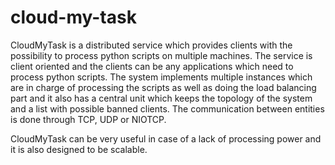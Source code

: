 cloud-my-task
=============
CloudMyTask is a distributed service which provides clients with the possibility to process python scripts on multiple machines. The service is client oriented and the clients can be any applications which need to process python scripts. The system implements multiple instances which are in charge of processing the scripts as well as doing the load balancing part and it also has a central unit which keeps the topology of the system and a list with possible banned clients. The communication between entities is done through TCP, UDP or NIOTCP. 

CloudMyTask can be very useful in case of a lack of processing power and it is also designed to be scalable.
